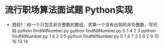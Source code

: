 流行职场算法面试题 Python实现
=============================
- 题目1：给一个只包含非负整数的数组，求第一个没有出现的非负整数，写代码
python findNilNumber.py
python findNilNumber.py 0 1 4 2 3
python findNilNumber.py 1 4 2 3 5
python findNilNumber.py 0 1 4 7 3 5 6 2 9 10 15 13 14

